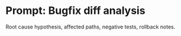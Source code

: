 # Prompt: Bugfix diff analysis

Root cause hypothesis, affected paths, negative tests, rollback notes.
